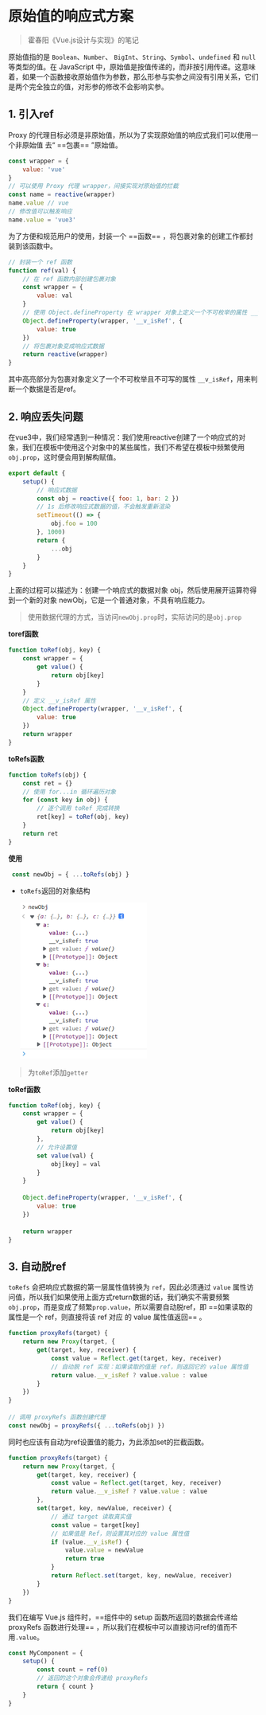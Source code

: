 # 原始值的响应式方案

> 霍春阳《Vue.js设计与实现》的笔记

原始值指的是 `Boolean`、`Number`、 `BigInt`、`String`、`Symbol`、`undefined` 和 `null` 等类型的值。在 JavaScript 中，原始值是按值传递的，而非按引用传递。这意味着，如果一个函数接收原始值作为参数，那么形参与实参之间没有引用关系，它们是两个完全独立的值，对形参的修改不会影响实参。

## 1. 引入ref

Proxy 的代理目标必须是非原始值，所以为了实现原始值的响应式我们可以使用一个非原始值 去“ ==包裹== ”原始值。

```js
const wrapper = { 
    value: 'vue' 
} 
// 可以使用 Proxy 代理 wrapper，间接实现对原始值的拦截 
const name = reactive(wrapper) 
name.value // vue 
// 修改值可以触发响应 
name.value = 'vue3'
```

为了方便和规范用户的使用，封装一个 ==函数== ，将包裹对象的创建工作都封装到该函数中。

```js {7-10}
// 封装一个 ref 函数 
function ref(val) { 
    // 在 ref 函数内部创建包裹对象 
    const wrapper = { 
        value: val 
    } 
    // 使用 Object.defineProperty 在 wrapper 对象上定义一个不可枚举的属性 __v_isRef，并且值为 true 
    Object.defineProperty(wrapper, '__v_isRef', { 
        value: true 
    })
    // 将包裹对象变成响应式数据 
    return reactive(wrapper) 
}
```

其中高亮部分为包裹对象定义了一个不可枚举且不可写的属性 `__v_isRef`，用来判断一个数据是否是ref。

## 2. 响应丢失问题

在vue3中，我们经常遇到一种情况：我们使用reactive创建了一个响应式的对象，我们在模板中使用这个对象中的某些属性，我们不希望在模板中频繁使用`obj.prop`，这时便会用到解构赋值。

```js
export default { 
    setup() { 
        // 响应式数据 
        const obj = reactive({ foo: 1, bar: 2 }) 
        // 1s 后修改响应式数据的值，不会触发重新渲染 
        setTimeout(() => { 
            obj.foo = 100 
        }, 1000) 
        return { 
            ...obj 
        } 
    } 
}
```

上面的过程可以描述为：创建一个响应式的数据对象 obj，然后使用展开运算符得到一个新的对象 newObj，它是一个普通对象，不具有响应能力。

> 使用数据代理的方式，当访问`newObj.prop`时，实际访问的是`obj.prop`

**toref函数**

```js
function toRef(obj, key) { 
    const wrapper = { 
        get value() { 
            return obj[key] 
        } 
    } 
    // 定义 __v_isRef 属性 
    Object.defineProperty(wrapper, '__v_isRef', { 
        value: true 
    })
    return wrapper 
}
```

**toRefs函数**

```js
function toRefs(obj) { 
    const ret = {} 
    // 使用 for...in 循环遍历对象 
    for (const key in obj) { 
        // 逐个调用 toRef 完成转换 
        ret[key] = toRef(obj, key) 
    } 
    return ret 
}

```

**使用**

```js
 const newObj = { ...toRefs(obj) }
```

- `toRefs`返回的对象结构

  ![image-20230524180340479](./images/image-20230524180340479.png)

> 为`toRef`添加`getter`

**toRef函数**

```js {6-9}
function toRef(obj, key) { 
    const wrapper = { 
        get value() { 
            return obj[key] 
        }, 
        // 允许设置值 
        set value(val) { 
            obj[key] = val 
        } 
    } 

    Object.defineProperty(wrapper, '__v_isRef', { 
        value: true 
    }) 

    return wrapper 
}
```

## 3. 自动脱ref

`toRefs` 会把响应式数据的第一层属性值转换为 `ref`，因此必须通过 `value` 属性访问值，所以我们如果使用上面方式return数据的话，我们确实不需要频繁`obj.prop`，而是变成了频繁`prop.value`，所以需要自动脱ref，即 ==如果读取的属性是一个 ref，则直接将该 ref 对应 的 value 属性值返回== 。

```js
function proxyRefs(target) { 
    return new Proxy(target, { 
        get(target, key, receiver) { 
            const value = Reflect.get(target, key, receiver) 
            // 自动脱 ref 实现：如果读取的值是 ref，则返回它的 value 属性值 
            return value.__v_isRef ? value.value : value 
        } 
    }) 
} 

// 调用 proxyRefs 函数创建代理 
const newObj = proxyRefs({ ...toRefs(obj) })
```

同时也应该有自动为ref设置值的能力，为此添加set的拦截函数。

```js {7-16}
function proxyRefs(target) { 
    return new Proxy(target, { 
        get(target, key, receiver) { 
            const value = Reflect.get(target, key, receiver) 
            return value.__v_isRef ? value.value : value 
        }, 
        set(target, key, newValue, receiver) { 
            // 通过 target 读取真实值 
            const value = target[key] 
            // 如果值是 Ref，则设置其对应的 value 属性值 
            if (value.__v_isRef) { 
                value.value = newValue 
                return true 
            } 
            return Reflect.set(target, key, newValue, receiver) 
        } 
    }) 
}
```

我们在编写 Vue.js 组件时，==组件中的 setup 函数所返回的数据会传递给 proxyRefs 函数进行处理== ，所以我们在模板中可以直接访问ref的值而不用`.value`。

```js
const MyComponent = { 
    setup() { 
        const count = ref(0) 
        // 返回的这个对象会传递给 proxyRefs 
        return { count } 
    } 
}
```

